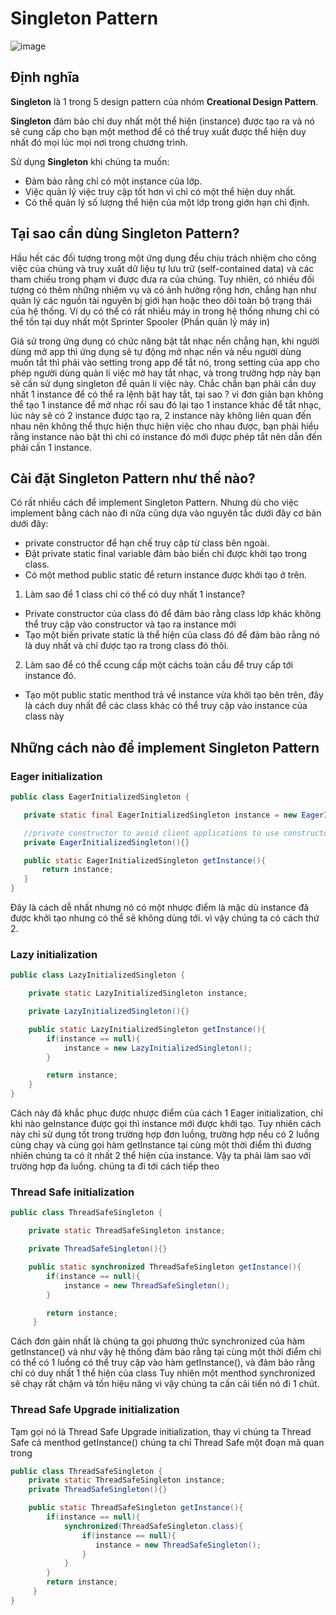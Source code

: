 # Singleton Pattern
![image](https://www.tutorialspoint.com/design_pattern/images/singleton_pattern_uml_diagram.jpg)

## Định nghĩa

**Singleton** là 1 trong 5 design pattern của nhóm **Creational Design Pattern**.

**Singleton** đảm bảo chỉ duy nhất một thể hiện (instance) được tạo ra và nó sẽ cung cấp cho bạn một method để có thể truy xuất được thể hiện duy nhất đó mọi lúc mọi nơi trong chương trình.

Sử dụng **Singleton** khi chúng ta muốn:

- Đảm bảo rằng chỉ có một instance của lớp.
- Việc quản lý việc truy cập tốt hơn vì chỉ có một thể hiện duy nhất.
- Có thể quản lý số lượng thể hiện của một lớp trong giớn hạn chỉ định.

## Tại sao cần dùng Singleton Pattern?

Hầu hết các đối tượng trong một ứng dụng đều chịu trách nhiệm cho công việc của chúng và truy xuất dữ liệu tự lưu trữ (self-contained data) và các tham chiếu trong phạm vi được đưa ra của chúng. Tuy nhiên, có nhiều đối tượng có thêm những nhiệm vụ và có ảnh hưởng rộng hơn, chẳng hạn như quản lý các nguồn tài nguyên bị giới hạn hoặc theo dõi toàn bộ trạng thái của hệ thống. Ví dụ có thể có rất nhiều máy in trong hệ thống nhưng chỉ có thể tồn tại duy nhất một Sprinter Spooler (Phần quản lý máy in)

Giả sử trong ứng dụng có chức năng bật tắt nhạc nền chẳng hạn, khi người dùng mở app thì ứng dụng sẽ tự động mở nhạc nền và nếu người dùng muốn tắt thì phải vào setting trong app để tắt nó, trong setting của app cho phép người dùng quản lí việc mở hay tắt nhạc, và trong trường hợp này bạn sẽ cần sử dụng singleton để quản lí việc này. Chắc chắn bạn phải cần duy nhất 1 instance để có thể ra lệnh bật hay tắt, tại sao ? vì đơn giản bạn không thể tạo 1 instance để mở nhạc rồi sau đó lại tạo 1 instance khác để tắt nhạc, lúc này sẽ có 2 instance được tạo ra, 2 instance này không liên quan đến nhau nên không thể thực hiện thực hiện việc cho nhau được, bạn phải hiểu rằng instance nào bật thì chỉ có instance đó mới được phép tắt nên dẫn đến phải cần 1 instance.

## Cài đặt Singleton Pattern như thế nào?

Có rất nhiều cách để implement Singleton Pattern. Nhưng dù cho việc implement bằng cách nào đi nữa cũng dựa vào nguyên tắc dưới đây cơ bản dưới đây:

- private constructor để hạn chế truy cập từ class bên ngoài.
- Đặt private static final variable đảm bảo biến chỉ được khởi tạo trong class.
- Có một method public static để return instance được khởi tạo ở trên.

1. Làm sao để 1 class chỉ có thể có duy nhất 1 instance?
- Private constructor của class đó để đảm bảo rằng class lớp khác không thể truy cập vào constructor và tạo ra instance mới
- Tạo một biến private static là thể hiện của class đó để đảm bảo rằng nó là duy nhất và chỉ được tạo ra trong class đó thôi.

2. Làm sao để có thể ccung cấp một cáchs toàn cầu để truy cấp tới instance đó.
- Tạo một public static menthod trả về instance vừa khởi tạo bên trên, đây là cách duy nhất để các class khác có thể truy cập vào instance của class này

## Những cách nào để implement Singleton Pattern

### Eager initialization
```java
public class EagerInitializedSingleton {

   private static final EagerInitializedSingleton instance = new EagerInitializedSingleton();

   //private constructor to avoid client applications to use constructor
   private EagerInitializedSingleton(){}

   public static EagerInitializedSingleton getInstance(){
       return instance;
   }
}
```

Đây là cách dễ nhất nhưng nó có một nhược điểm là mặc dù instance đã được khởi tạo nhưng có thể sẽ không dùng tới. vì vậy chúng ta có cách thứ 2.

### Lazy initialization

```java
public class LazyInitializedSingleton {

    private static LazyInitializedSingleton instance;

    private LazyInitializedSingleton(){}

    public static LazyInitializedSingleton getInstance(){
        if(instance == null){
            instance = new LazyInitializedSingleton();
        }

        return instance;
    }
}
```

Cách này đã khắc phục được nhược điểm của cách 1 Eager initialization, chỉ khi nào geInstance được gọi thì instance mới được khởi tạo. Tuy nhiên cách này chỉ sử dụng tốt trong trường hợp đơn luồng, trường hợp nếu có 2 luồng cùng chạy và cùng gọi hàm getInstance tại cùng một thời điểm thì đương nhiên chúng ta có ít nhất 2 thể hiện của instance. Vậy ta phải làm sao với trường hợp đa luồng. chúng ta đi tới cách tiếp theo

### Thread Safe initialization
```java
public class ThreadSafeSingleton {

    private static ThreadSafeSingleton instance;

    private ThreadSafeSingleton(){}

    public static synchronized ThreadSafeSingleton getInstance(){
        if(instance == null){
            instance = new ThreadSafeSingleton();
        }

        return instance;
     }
```

Cách đơn gảin nhất là chúng ta gọi phương thức synchronized của hàm getInstance() và như vậy hệ thống đảm bảo rằng tại cùng một thời điểm chỉ có thể có 1 luồng có thể truy cập vào hàm getInstance(), và đảm bảo rằng chỉ có duy nhất 1 thể hiện của class Tuy nhiên một menthod synchronized sẽ chạy rất chậm và tốn hiệu năng vì vậy chúng ta cần cải tiến nó đi 1 chút.

### Thread Safe Upgrade initialization
Tạm gọi nó là Thread Safe Upgrade initialization, thay vì chúng ta Thread Safe cả menthod getInstance() chúng ta chỉ Thread Safe một đoạn mã quan trong

```java
public class ThreadSafeSingleton {
    private static ThreadSafeSingleton instance;
    private ThreadSafeSingleton(){}

    public static ThreadSafeSingleton getInstance(){
        if(instance == null){
            synchronized(ThreadSafeSingleton.class){
                if(instance == null){
                   instance = new ThreadSafeSingleton();
                }
            }
        }
        return instance;
     }
}
```


